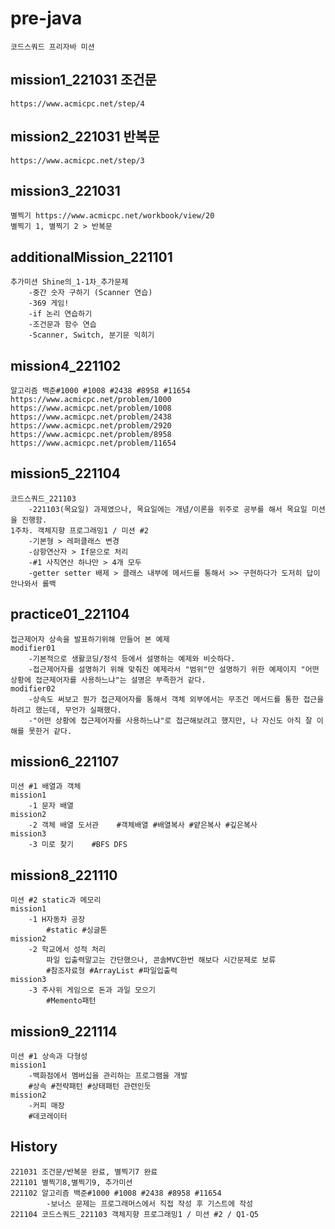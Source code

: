 # pre-java
    코드스쿼드 프리자바 미션

## mission1_221031 조건문
    https://www.acmicpc.net/step/4
## mission2_221031 반복문
    https://www.acmicpc.net/step/3
## mission3_221031
    별찍기 https://www.acmicpc.net/workbook/view/20
    별찍기 1, 별찍기 2 > 반복문
## additionalMission_221101
    추가미션 Shine의_1-1차_추가문제
        -중간 숫자 구하기 (Scanner 연습)
        -369 게임!
        -if 논리 연습하기
        -조건문과 함수 연습
        -Scanner, Switch, 분기문 익히기
## mission4_221102
    알고리즘 백준#1000 #1008 #2438 #8958 #11654
    https://www.acmicpc.net/problem/1000
    https://www.acmicpc.net/problem/1008
    https://www.acmicpc.net/problem/2438
    https://www.acmicpc.net/problem/2920
    https://www.acmicpc.net/problem/8958
    https://www.acmicpc.net/problem/11654
## mission5_221104
    코드스쿼드_221103 
        -221103(목요일) 과제였으나, 목요일에는 개념/이론을 위주로 공부를 해서 목요일 미션을 진행함. 
    1주차. 객체지향 프로그래밍1 / 미션 #2
        -기본형 > 레퍼클래스 변경
        -삼항연산자 > If문으로 처리
        -#1 사칙연산 하나만 > 4개 모두
        -getter setter 배제 > 클래스 내부에 메서드를 통해서 >> 구현하다가 도저히 답이 안나와서 롤백
## practice01_221104
    접근제어자 상속을 발표하기위해 만들어 본 예제
    modifier01
        -기본적으로 생활코딩/정석 등에서 설명하는 예제와 비슷하다.
        -접근제어자를 설명하기 위해 맞춰진 예제라서 "범위"만 설명하기 위한 예제이지 "어떤 상황에 접근제어자를 사용하느냐"는 설명은 부족한거 같다.
    modifier02
        -상속도 써보고 뭔가 접근제어자를 통해서 객체 외부에서는 무조건 메서드를 통한 접근을 하려고 했는데, 무언가 실패했다.
        -"어떤 상황에 접근제어자를 사용하느냐"로 접근해보려고 했지만, 나 자신도 아직 잘 이해를 못한거 같다.
## mission6_221107
    미션 #1 배열과 객체
    mission1
        -1 문자 배열
    mission2
        -2 객체 배열 도서관    #객체배열 #배열복사 #얕은복사 #깊은복사
    mission3
        -3 미로 찾기    #BFS DFS
## mission8_221110
    미션 #2 static과 메모리 
    mission1
        -1 H자동차 공장
            #static #싱글톤
    mission2
        -2 학교에서 성적 처리
            파일 입출력말고는 간단했으나, 콘솔MVC한번 해보다 시간문제로 보류
            #참조자료형 #ArrayList #파일입출력
    mission3
        -3 주사위 게임으로 돈과 과일 모으기
            #Memento패턴

## mission9_221114
    미션 #1 상속과 다형성
    mission1
        -백화점에서 멤버십을 관리하는 프로그램을 개발
        #상속 #전략패턴 #상태패턴 관련인듯
    mission2
        -커피 매장
        #데코레이터

## History
    221031 조건문/반복문 완료, 별찍기7 완료
    221101 별찍기8,별찍기9, 추가미션
    221102 알고리즘 백준#1000 #1008 #2438 #8958 #11654
            -보너스 문제는 프로그래머스에서 직접 작성 후 기스트에 작성
    221104 코드스쿼드_221103 객체지향 프로그래밍1 / 미션 #2 / Q1-Q5


